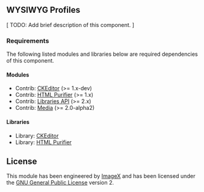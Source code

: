 ## WYSIWYG Profiles

[ TODO: Add brief description of this component. ]

### Requirements

The following listed modules and libraries below are required dependencies of this component.

#### Modules

* Contrib: [CKEditor](http://drupal.org/project/ckeditor) (>= 1.x-dev)
* Contrib: [HTML Purifier](http://drupal.org/project/htmlpurifier) (>= 1.x)
* Contrib: [Libraries API](http://drupal.org/project/libraries) (>= 2.x)
* Contrib: [Media](http://drupal.org/project/media) (>= 2.0-alpha2)

#### Libraries

* Library: [CKEditor](http://download.cksource.com/CKEditor/CKEditor/CKEditor%204.2.1/ckeditor_4.2.1_standard.zip)
* Library: [HTML Purifier](http://htmlpurifier.org/releases/htmlpurifier-4.5.0.zip)

## License

This module has been engineered by [ImageX](http://www.imagexmedia.com) and has been licensed under the [GNU General Public License](http://www.gnu.org/licenses/gpl-2.0.html) version 2.